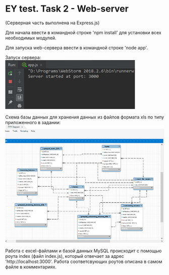 # EY test. Task 2 - Web-server
(Серверная часть выполнена на Express.js)

Для начала ввести в командной строке 'npm install' для установки всех необходимых модулей.

Для запуска web-сервера ввести в командной строке 'node app'.

Запуск сервера:
![](https://github.com/archibald2406/EY-test-task2-Web-server/blob/master/screenshots/1.png)

Схема базы данных для хранения данных из файлов формата xls по типу приложенного в задании:
![](https://github.com/archibald2406/EY-test-task2-Web-server/blob/master/screenshots/2.png)

Работа с excel-файлами и базой данных MySQL происходит с помощью роута index (файл index.js),
который отвечает за адрес 'http://localhost:3000'. Работа соответсвующих роутов описана
в самом файле в комментариях.
